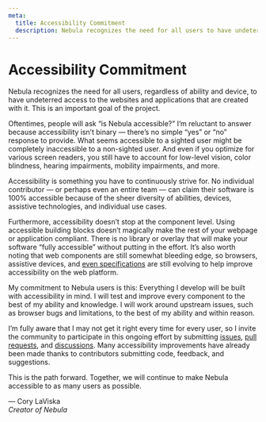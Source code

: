 ```yaml
---
meta:
  title: Accessibility Commitment
  description: Nebula recognizes the need for all users to have undeterred access to the websites and applications that are created with it.
---
```


# Accessibility Commitment

Nebula recognizes the need for all users, regardless of ability and device, to have undeterred access to the websites and applications that are created with it. This is an important goal of the project.

Oftentimes, people will ask “is Nebula accessible?” I’m reluctant to answer because accessibility isn’t binary — there’s no simple “yes” or “no” response to provide. What seems accessible to a sighted user might be completely inaccessible to a non-sighted user. And even if you optimize for various screen readers, you still have to account for low-level vision, color blindness, hearing impairments, mobility impairments, and more.

Accessibility is something you have to continuously strive for. No individual contributor — or perhaps even an entire team — can claim their software is 100% accessible because of the sheer diversity of abilities, devices, assistive technologies, and individual use cases.

Furthermore, accessibility doesn’t stop at the component level. Using accessible building blocks doesn’t magically make the rest of your webpage or application compliant. There is no library or overlay that will make your software “fully accessible” without putting in the effort. It’s also worth noting that web components are still somewhat bleeding edge, so browsers, assistive devices, and [even specifications](https://wicg.github.io/aom/spec/) are still evolving to help improve accessibility on the web platform.

My commitment to Nebula users is this: Everything I develop will be built with accessibility in mind. I will test and improve every component to the best of my ability and knowledge. I will work around upstream issues, such as browser bugs and limitations, to the best of my ability and within reason.

I’m fully aware that I may not get it right every time for every user, so I invite the community to participate in this ongoing effort by submitting [issues](https://github.com/onsonr/nebula/issues?q=is%3Aissue+is%3Aopen+label%3Aa11y), [pull requests](https://github.com/onsonr/nebula/pulls?q=is%3Aopen+is%3Apr+label%3Aa11y), and [discussions](https://github.com/onsonr/nebula/discussions). Many accessibility improvements have already been made thanks to contributors submitting code, feedback, and suggestions.

This is the path forward. Together, we will continue to make Nebula accessible to as many users as possible.

— Cory LaViska<br>
_Creator of Nebula_
